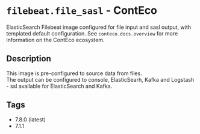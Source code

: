 # `filebeat.file_sasl` - ContEco

ElasticSearch Filebeat image configured for file input and sasl output, with templated default configuration.
See `conteco.docs.overview` for more information on the ContEco ecosystem.

## Description

This image is pre-configured to source data from files.  
The output can be configured to console, ElasticSearh, Kafka and Logstash - ssl available for ElasticSearch and Kafka.

## Tags

* 7.8.0 (latest)
* 7.1.1
